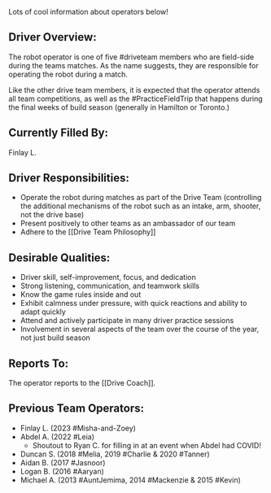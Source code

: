 Lots of cool information about operators below!
## Driver Overview:

The robot operator is one of five #driveteam  members who are field-side during the teams matches. As the name suggests, they are responsible for operating the robot during a match.

Like the other drive team members, it is expected that the operator attends all team competitions, as well as the #PracticeFieldTrip that happens during the final weeks of build season (generally in Hamilton or Toronto.) 
## Currently Filled By:

Finlay L.
## Driver Responsibilities:

- Operate the robot during matches as part of the Drive Team (controlling the additional mechanisms of the robot such as an intake, arm, shooter, not the drive base)
- Present positively to other teams as an ambassador of our team
- Adhere to the [[Drive Team Philosophy]]
## Desirable Qualities:

- Driver skill, self-improvement, focus, and dedication 
- Strong listening, communication, and teamwork skills
- Know the game rules inside and out
- Exhibit calmness under pressure, with quick reactions and ability to adapt quickly
- Attend and actively participate in many driver practice sessions 
- Involvement in several aspects of the team over the course of the year, not just build season
## Reports To:

The operator reports to the [[Drive Coach]].
## Previous Team Operators:

- Finlay L. (2023 #Misha-and-Zoey)
- Abdel A. (2022 #Leia)
	- Shoutout to Ryan C. for filling in at an event when Abdel had COVID!
- Duncan S. (2018 #Melia, 2019 #Charlie & 2020 #Tanner)
- Aidan B. (2017 #Jasnoor)
- Logan B. (2016 #Aaryan)
- Michael A. (2013 #AuntJemima, 2014 #Mackenzie & 2015 #Kevin)
